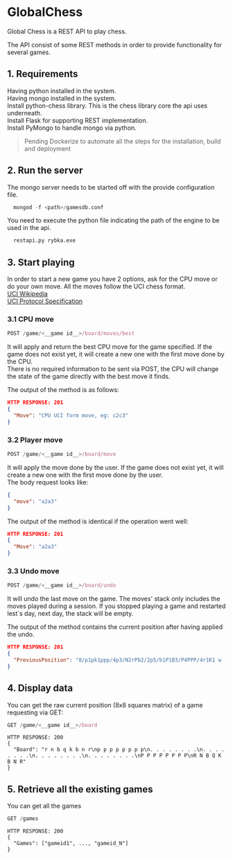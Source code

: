 # GlobalChess
Global Chess is a REST API to play chess.

The API consist of some REST methods in order to provide functionality for several games.
## 1. Requirements   
Having python installed in the system.   
Having mongo installed in the system.   
Install python-chess library. This is the chess library core the api uses underneath.   
Install Flask for supporting REST implementation.    
Install PyMongo to handle mongo via python.   
   
> Pending Dockerize to automate all the steps for the installation, build and deployment   
   
## 2. Run the server
The mongo server needs to be started off with the provide configuration file.      
```python
  mongod -f <path>/gamesdb.conf
````

You need to execute the python file indicating the path of the engine to be used in the api.
```python
  restapi.py rybka.exe
````

## 3. Start playing
In order to start a new game you have 2 options, ask for the CPU move or do your own move.
All the moves follow the UCI chess format.  
[UCI Wikipedia](https://en.wikipedia.org/wiki/Universal_Chess_Interface)  
[UCI Protocol Specification](http://wbec-ridderkerk.nl/html/UCIProtocol.html)  

### 3.1 CPU move
```javascript
POST /game/<__game id__>/board/moves/best    
```
It will apply and return the best CPU move for the game specified. If the game does not exist yet, it will create a new one with the first move done by the CPU.  
There is no required information to be sent via POST, the CPU will change the state of the game directly with the best move it finds.  
  
The output of the method is as follows:
```json
HTTP RESPONSE: 201
{
  "Move": "CPU UCI form move, eg: c2c3"
}
```
 
### 3.2 Player move
```javascript
POST /game/<__game id__>/board/move    
```
It will apply the move done by the user. If the game does not exist yet, it will create a new one with the first move done by the user.  
The body request looks like:
```json
{ 
  "move": "a2a3" 
}
```
The output of the method is identical if the operation went well:
```json
HTTP RESPONSE: 201
{
  "Move": "a2a3"
}
```

### 3.3 Undo move
```javascript
POST /game/<__game id__>/board/undo    
```
It will undo the last move on the game. The moves' stack only includes the moves played during a session.
If you stopped playing a game and restarted lest´s day, next day, the stack will be empty.

The output of the method contains the current position after having applied the undo.
```json
HTTP RESPONSE: 201
{
  "PreviousPosition": "8/p1pk1ppp/4p3/N2rPb2/2p5/b1P1B3/P4PPP/4r1K1 w - - 0 24"
}
```

## 4. Display data
You can get the raw current position (8x8 squares matrix) of a game requesting via GET:  
```javascript
GET /game/<__game id__>/board    
```
```
HTTP RESPONSE: 200
{
  "Board": "r n b q k b n r\np p p p p p p p\n. . . . . . . .\n. . . . . . . .\n. . . . . . . .\n. . . . . . . .\nP P P P P P P P\nR N B Q K B N R"
}
```

## 5. Retrieve all the existing games
You can get all the games
```javascript
GET /games   
```
```
HTTP RESPONSE: 200
{
  "Games": ["gameid1", ..., "gameid_N"]
}
```
